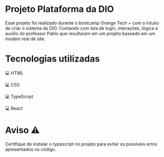 # Projeto Plataforma da DIO

Esse projeto foi realizado durante o bootcamp Orange Tech + com o intuito de criar o sistema da DIO. Contando com tela de login, interações, lógica e auxílio do professor Pablo que resultaram em um projeto baseado em um modelo real de site.

# Tecnologias utilizadas

💻 HTML  

💻 CSS  

💻 TypeScript

💻 React  

# Aviso ⚠️

Certifique de instalar o typescript no projeto para evitar os possíveis erros apresentados no código.
